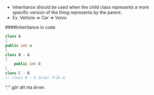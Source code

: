 - Inheritance should be used when the child class represents a more specific version of the thing represents by the parent.
- Ex. Vehicle => Car => Volvo

####Inheritance in code
```c#
class A
{
public int a
}
class B : A
{
	public int b
}
class C : B
// class B : A ärver från A
```
":" gör att ma ärver. 